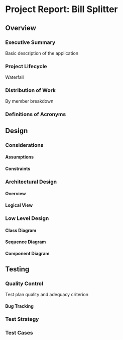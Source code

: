 # Project Report: Bill Splitter

## Overview

### Executive Summary

Basic description of the application

### Project Lifecycle

Waterfall

### Distribution of Work

By member breakdown

### Definitions of Acronyms

## Design

### Considerations

#### Assumptions

#### Constraints

### Architectural Design

#### Overview

#### Logical View

### Low Level Design

#### Class Diagram

#### Sequence Diagram

#### Component Diagram

## Testing

### Quality Control

Test plan quality and adequacy criterion

#### Bug Tracking

### Test Strategy

### Test Cases
